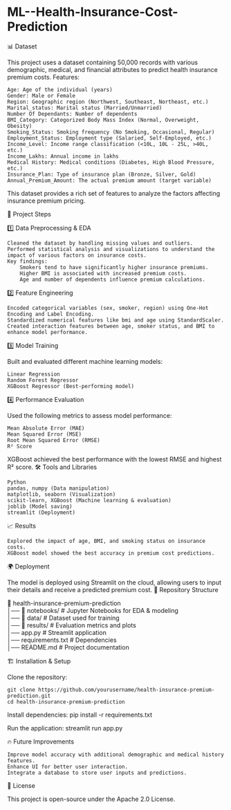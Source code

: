 # ML--Health-Insurance-Cost-Prediction
📊 Dataset

This project uses a dataset containing 50,000 records with various demographic, medical, and financial attributes to predict health insurance premium costs.
Features:

    Age: Age of the individual (years)
    Gender: Male or Female
    Region: Geographic region (Northwest, Southeast, Northeast, etc.)
    Marital_status: Marital status (Married/Unmarried)
    Number Of Dependants: Number of dependents
    BMI_Category: Categorized Body Mass Index (Normal, Overweight, Obesity)
    Smoking_Status: Smoking frequency (No Smoking, Occasional, Regular)
    Employment_Status: Employment type (Salaried, Self-Employed, etc.)
    Income_Level: Income range classification (<10L, 10L - 25L, >40L, etc.)
    Income_Lakhs: Annual income in lakhs
    Medical History: Medical conditions (Diabetes, High Blood Pressure, etc.)
    Insurance_Plan: Type of insurance plan (Bronze, Silver, Gold)
    Annual_Premium_Amount: The actual premium amount (target variable)

This dataset provides a rich set of features to analyze the factors affecting insurance premium pricing.

🚀 Project Steps

1️⃣ Data Preprocessing & EDA

    Cleaned the dataset by handling missing values and outliers.
    Performed statistical analysis and visualizations to understand the impact of various factors on insurance costs.
    Key findings:
        Smokers tend to have significantly higher insurance premiums.
        Higher BMI is associated with increased premium costs.
        Age and number of dependents influence premium calculations.

2️⃣ Feature Engineering

    Encoded categorical variables (sex, smoker, region) using One-Hot Encoding and Label Encoding.
    Standardized numerical features like bmi and age using StandardScaler.
    Created interaction features between age, smoker status, and BMI to enhance model performance.

3️⃣ Model Training

Built and evaluated different machine learning models:

    Linear Regression
    Random Forest Regressor
    XGBoost Regressor (Best-performing model)

4️⃣ Performance Evaluation

Used the following metrics to assess model performance:

    Mean Absolute Error (MAE)
    Mean Squared Error (MSE)
    Root Mean Squared Error (RMSE)
    R² Score

XGBoost achieved the best performance with the lowest RMSE and highest R² score.
🛠️ Tools and Libraries

    Python
    pandas, numpy (Data manipulation)
    matplotlib, seaborn (Visualization)
    scikit-learn, XGBoost (Machine learning & evaluation)
    joblib (Model saving)
    streamlit (Deployment)

📈 Results

    Explored the impact of age, BMI, and smoking status on insurance costs.
    XGBoost model showed the best accuracy in premium cost predictions.

🌍 Deployment

The model is deployed using Streamlit on the cloud, allowing users to input their details and receive a predicted premium cost.
📂 Repository Structure

📂 health-insurance-premium-prediction  
│── 📂 notebooks/        # Jupyter Notebooks for EDA & modeling  
│── 📂 data/            # Dataset used for training  
│── 📂 results/         # Evaluation metrics and plots  
│── app.py             # Streamlit application  
│── requirements.txt   # Dependencies  
│── README.md          # Project documentation  

🏗️ Installation & Setup

Clone the repository:

    git clone https://github.com/yourusername/health-insurance-premium-prediction.git
    cd health-insurance-premium-prediction

Install dependencies:
    pip install -r requirements.txt

Run the application:
    streamlit run app.py

🔥 Future Improvements

    Improve model accuracy with additional demographic and medical history features.
    Enhance UI for better user interaction.
    Integrate a database to store user inputs and predictions.

📜 License

This project is open-source under the Apache 2.0 License.
